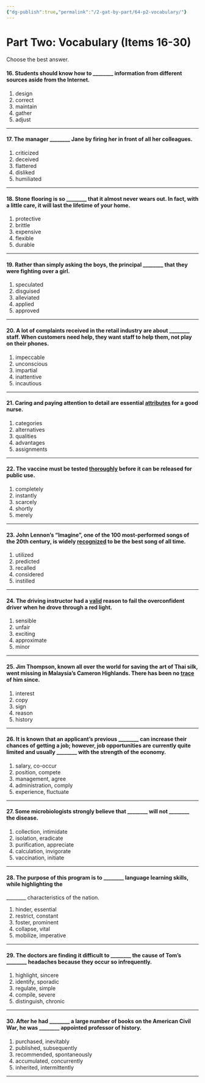 ```yaml
---
{"dg-publish":true,"permalink":"/2-gat-by-part/64-p2-vocabulary/"}
---
```



# Part Two: Vocabulary (Items 16-30)
Choose the best answer.

#### 16. Students should know how to \_\_\_\_\_\_\_\_ information from different sources aside from the Internet.
1. design
2. correct
3. maintain
4. gather
5. adjust

---
#### 17. The manager \_\_\_\_\_\_\_\_ Jane by firing her in front of all her colleagues.
1. criticized
2. deceived
3. flattered
4. disliked
5. humiliated

---
#### 18. Stone flooring is so \_\_\_\_\_\_\_\_ that it almost never wears out. In fact, with a little care, it will last the lifetime of your home.
1. protective
2. brittle
3. expensive
4. flexible
5. durable

---
#### 19. Rather than simply asking the boys, the principal \_\_\_\_\_\_\_\_ that they were fighting over a girl.
1. speculated
2. disguised
3. alleviated
4. applied
5. approved

---
#### 20. A lot of complaints received in the retail industry are about \_\_\_\_\_\_\_\_ staff. When customers need help, they want staff to help them, not play on their phones.
1. impeccable
2. unconscious
3. impartial
4. inattentive
5. incautious

---
#### 21. Caring and paying attention to detail are essential <u>attributes</u> for a good nurse.
1. categories
2. alternatives
3. qualities
4. advantages
5. assignments

---
#### 22. The vaccine must be tested <u>thoroughly</u> before it can be released for public use.
1. completely
2. instantly
3. scarcely
4. shortly
5. merely

---
#### 23. John Lennon’s “Imagine”, one of the 100 most-performed songs of the 20th century, is widely <u>recognized</u> to be the best song of all time.
1. utilized
2. predicted
3. recalled
4. considered
5. instilled

---
#### 24. The driving instructor had a <u>valid</u> reason to fail the overconfident driver when he drove through a red light.
1. sensible
2. unfair
3. exciting
4. approximate
5. minor

---
#### 25. Jim Thompson, known all over the world for saving the art of Thai silk, went missing in Malaysia’s Cameron Highlands. There has been no <u>trace</u> of him since.
1. interest
2. copy
3. sign
4. reason
5. history

---
#### 26. It is known that an applicant’s previous \_\_\_\_\_\_\_\_ can increase their chances of getting a job; however, job opportunities are currently quite limited and usually \_\_\_\_\_\_\_\_ with the strength of the economy.
1. salary, co-occur
2. position, compete
3. management, agree
4. administration, comply
5. experience, fluctuate

---
#### 27. Some microbiologists strongly believe that \_\_\_\_\_\_\_\_ will not \_\_\_\_\_\_\_\_ the disease.
1. collection, intimidate
2. isolation, eradicate
3. purification, appreciate
4. calculation, invigorate
5. vaccination, initiate

---
#### 28. The purpose of this program is to \_\_\_\_\_\_\_\_ language learning skills, while highlighting the
\_\_\_\_\_\_\_\_ characteristics of the nation.
1. hinder, essential
2. restrict, constant
3. foster, prominent
4. collapse, vital
5. mobilize, imperative

---
#### 29. The doctors are finding it difficult to \_\_\_\_\_\_\_\_ the cause of Tom’s \_\_\_\_\_\_\_\_ headaches because they occur so infrequently.
1. highlight, sincere
2. identify, sporadic
3. regulate, simple
4. compile, severe
5. distinguish, chronic

---
#### 30. After he had \_\_\_\_\_\_\_\_ a large number of books on the American Civil War, he was \_\_\_\_\_\_\_\_ appointed professor of history.
1. purchased, inevitably
2. published, subsequently
3. recommended, spontaneously
4. accumulated, concurrently
5. inherited, intermittently

---
